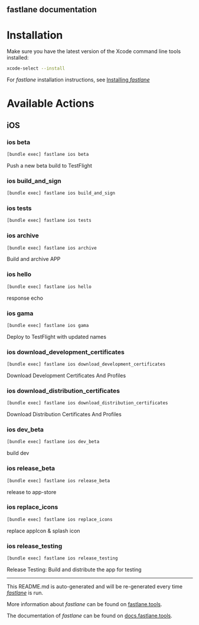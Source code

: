 fastlane documentation
----

# Installation

Make sure you have the latest version of the Xcode command line tools installed:

```sh
xcode-select --install
```

For _fastlane_ installation instructions, see [Installing _fastlane_](https://docs.fastlane.tools/#installing-fastlane)

# Available Actions

## iOS

### ios beta

```sh
[bundle exec] fastlane ios beta
```

Push a new beta build to TestFlight

### ios build_and_sign

```sh
[bundle exec] fastlane ios build_and_sign
```



### ios tests

```sh
[bundle exec] fastlane ios tests
```



### ios archive

```sh
[bundle exec] fastlane ios archive
```

Build and archive APP

### ios hello

```sh
[bundle exec] fastlane ios hello
```

response echo

### ios gama

```sh
[bundle exec] fastlane ios gama
```

Deploy to TestFlight with updated names

### ios download_development_certificates

```sh
[bundle exec] fastlane ios download_development_certificates
```

Download Development Certificates And Profiles

### ios download_distribution_certificates

```sh
[bundle exec] fastlane ios download_distribution_certificates
```

Download Distribution Certificates And Profiles

### ios dev_beta

```sh
[bundle exec] fastlane ios dev_beta
```

build dev

### ios release_beta

```sh
[bundle exec] fastlane ios release_beta
```

release to app-store

### ios replace_icons

```sh
[bundle exec] fastlane ios replace_icons
```

replace appIcon & splash icon 

### ios release_testing

```sh
[bundle exec] fastlane ios release_testing
```

Release Testing: Build and distribute the app for testing

----

This README.md is auto-generated and will be re-generated every time [_fastlane_](https://fastlane.tools) is run.

More information about _fastlane_ can be found on [fastlane.tools](https://fastlane.tools).

The documentation of _fastlane_ can be found on [docs.fastlane.tools](https://docs.fastlane.tools).

